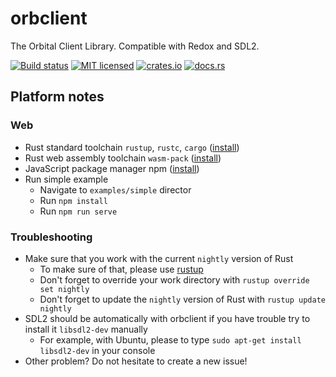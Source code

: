 # orbclient
The Orbital Client Library. Compatible with Redox and SDL2.

[![Build status](https://gitlab.redox-os.org/redox-os/orbclient/badges/master/pipeline.svg)](https://gitlab.redox-os.org/redox-os/orbclient/pipelines)
[![MIT licensed](https://img.shields.io/badge/license-MIT-blue.svg)](./LICENSE)
[![crates.io](http://meritbadge.herokuapp.com/orbclient)](https://crates.io/crates/orbclient)
[![docs.rs](https://docs.rs/orbclient/badge.svg)](https://docs.rs/orbclient)

## Platform notes 

### Web

* Rust standard toolchain `rustup`, `rustc`, `cargo` ([install](https://www.rust-lang.org/tools/install))
* Rust web assembly toolchain `wasm-pack` ([install](https://rustwasm.github.io/wasm-pack/installer/))
* JavaScript package manager npm ([install](https://www.npmjs.com/get-npm))
* Run simple example
  * Navigate to `examples/simple` director
  * Run `npm install`
  * Run `npm run serve`

### Troubleshooting

* Make sure that you work with the current ```nightly``` version of Rust
  * To make sure of that, please use [rustup](https://github.com/rust-lang-nursery/rustup.rs)
  * Don't forget to override your work directory with ```rustup override set nightly```
  * Don't forget to update the ```nightly``` version of Rust with ```rustup update nightly```
* SDL2 should be automatically with orbclient if you have trouble try to install it ```libsdl2-dev``` manually   
  * For example, with Ubuntu, please to type ```sudo apt-get install libsdl2-dev``` in your console
* Other problem? Do not hesitate to create a new issue!
